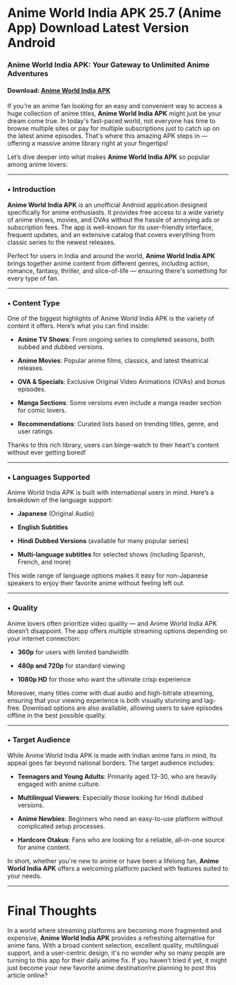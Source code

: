 ﻿# Anime World India APK 25.7 (Anime App) Download Latest Version Android

### Anime World India APK: Your Gateway to Unlimited Anime Adventures
#### Download: [Anime World India APK](https://byvn.net/bx5C)
If you're an anime fan looking for an easy and convenient way to access a huge collection of anime titles, **Anime World India APK** might just be your dream come true. In today's fast-paced world, not everyone has time to browse multiple sites or pay for multiple subscriptions just to catch up on the latest anime episodes. That's where this amazing APK steps in — offering a massive anime library right at your fingertips!

Let’s dive deeper into what makes **Anime World India APK** so popular among anime lovers:

----------

### • Introduction

**Anime World India APK** is an unofficial Android application designed specifically for anime enthusiasts. It provides free access to a wide variety of anime shows, movies, and OVAs without the hassle of annoying ads or subscription fees. The app is well-known for its user-friendly interface, frequent updates, and an extensive catalog that covers everything from classic series to the newest releases.

Perfect for users in India and around the world, **Anime World India APK** brings together anime content from different genres, including action, romance, fantasy, thriller, and slice-of-life — ensuring there's something for every type of fan.

----------

### • Content Type

One of the biggest highlights of Anime World India APK is the variety of content it offers. Here’s what you can find inside:

-   **Anime TV Shows**: From ongoing series to completed seasons, both subbed and dubbed versions.
    
-   **Anime Movies**: Popular anime films, classics, and latest theatrical releases.
    
-   **OVA & Specials**: Exclusive Original Video Animations (OVAs) and bonus episodes.
    
-   **Manga Sections**: Some versions even include a manga reader section for comic lovers.
    
-   **Recommendations**: Curated lists based on trending titles, genre, and user ratings.
    

Thanks to this rich library, users can binge-watch to their heart's content without ever getting bored!

----------

### • Languages Supported

Anime World India APK is built with international users in mind. Here’s a breakdown of the language support:

-   **Japanese** (Original Audio)
    
-   **English Subtitles**
    
-   **Hindi Dubbed Versions** (available for many popular series)
    
-   **Multi-language subtitles** for selected shows (including Spanish, French, and more)
    

This wide range of language options makes it easy for non-Japanese speakers to enjoy their favorite anime without feeling left out.

----------

### • Quality

Anime lovers often prioritize video quality — and Anime World India APK doesn’t disappoint. The app offers multiple streaming options depending on your internet connection:

-   **360p** for users with limited bandwidth
    
-   **480p and 720p** for standard viewing
    
-   **1080p HD** for those who want the ultimate crisp experience
    

Moreover, many titles come with dual audio and high-bitrate streaming, ensuring that your viewing experience is both visually stunning and lag-free. Download options are also available, allowing users to save episodes offline in the best possible quality.

----------

### • Target Audience

While Anime World India APK is made with Indian anime fans in mind, its appeal goes far beyond national borders. The target audience includes:

-   **Teenagers and Young Adults**: Primarily aged 13-30, who are heavily engaged with anime culture.
    
-   **Multilingual Viewers**: Especially those looking for Hindi dubbed versions.
    
-   **Anime Newbies**: Beginners who need an easy-to-use platform without complicated setup processes.
    
-   **Hardcore Otakus**: Fans who are looking for a reliable, all-in-one source for anime content.
    

In short, whether you're new to anime or have been a lifelong fan, **Anime World India APK** offers a welcoming platform packed with features suited to your needs.

----------

# Final Thoughts

In a world where streaming platforms are becoming more fragmented and expensive, **Anime World India APK** provides a refreshing alternative for anime fans. With a broad content selection, excellent quality, multilingual support, and a user-centric design, it's no wonder why so many people are turning to this app for their daily anime fix. If you haven’t tried it yet, it might just become your new favorite anime destination!re planning to post this article online?
